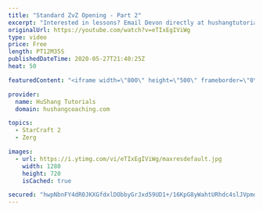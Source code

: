 ```yaml
---
title: "Standard ZvZ Opening - Part 2"
excerpt: "Interested in lessons? Email Devon directly at hushangtutorials@outlook.com ------------------------------------------------------------------------------------------------------- Want to support HuShang Tutorials directly? Patreon is a website where you can contribute a monthly donation that will help"
originalUrl: https://youtube.com/watch?v=eTIxEgIViWg
type: video
price: Free
length: PT12M35S
publishedDateTime: 2020-05-27T21:40:25Z
heat: 50

featuredContent: "<iframe width=\"800\" height=\"500\" frameborder=\"0\" src=\"https://www.youtube.com/embed/eTIxEgIViWg\" allow=\"accelerometer; autoplay; encrypted-media; gyroscope; picture-in-picture\" allowfullscreen></iframe>"

provider:
  name: HuShang Tutorials
  domain: hushangcoaching.com

topics:
  - StarCraft 2
  - Zerg

images:
  - url: https://i.ytimg.com/vi/eTIxEgIViWg/maxresdefault.jpg
    width: 1280
    height: 720
    isCached: true

secured: "hwpNbnFY4dR0JKXGfdxlDObbyGrJxd59UD1+/16KpG8yWahtURhdc4slJVpmd7ScnezNadGFT4NDrkYhi5/2mGd9li/TgnXQvmHX3H6JhQrHxKOCdBUBX8HygBU/3l2qD+CZ1zmidvigviAlIGKMKbrpKYUC9EG4qYFNW81amaPqUIxqT56Alrc+3JIVjEWgOooyWhBG6wGaL3cuyuX7/qbYEmuOUIbUsXPjiLGuCAe12NGCnm6g/aQ1VF629PFS/E82CVLdi2vK2k57AZEZO/jb3KGQHmzHP+kO68VpC7qud3iRgZdOj7WrDM0b8Y1prGmosvBcRZ9XCR8SBFBQEBq1+Hk4RR/9Ek2RBBtvKOBRCTy3vX4731i4dFS9IqAAKougY8N+oqRK50gXXQwmgWV6dLnqZ7UqC95S7dwyOnA=;HV6INCxY2a/DaJ0e8obA3w=="
---
```


